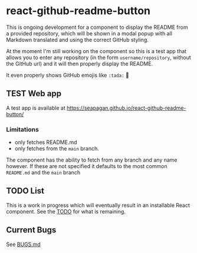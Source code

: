 # react-github-readme-button

This is ongoing development for a component to display the README from a
provided repository, which will be shown in a modal popup with all Markdown
translated and using the correct GitHub styling.

At the moment I'm still working on the component so this is a test app that
allows you to enter any repository (in the form `username/repository`, without
the GitHub url) and it will then properly display the README.

It even properly shows GitHub emojis like `:tada:` :tada:

## TEST Web app

A test app is available at <https://seapagan.github.io/react-github-readme-button/>

### Limitations

- only fetches README.md
- only fetches from the `main` branch.

The component has the ability to fetch from any branch and any name however. If
these are not specified it defaults to the most common `README.md` and the
`main` branch

## TODO List

This is a work in progress which will eventually result in an installable React
component. See the [TODO](TODO.md) for what is remaining.

## Current Bugs

See [BUGS.md](BUGS.md)
